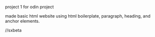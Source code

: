 project 1 for odin project

made basic html website using html boilerplate,
paragraph, heading, and anchor elements.

//sxbeta

